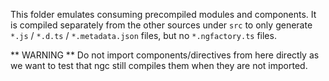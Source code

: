 This folder emulates consuming precompiled modules and components.
It is compiled separately from the other sources under `src`
to only generate `*.js` / `*.d.ts` / `*.metadata.json` files,
but no `*.ngfactory.ts` files.

** WARNING **
Do not import components/directives from here directly as we want to test that ngc still compiles 
them when they are not imported.